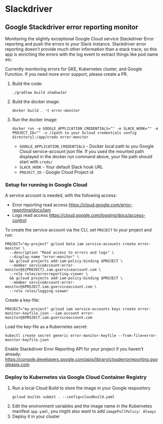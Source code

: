# Slackdriver
## Google Stackdriver error reporting monitor 

Monitoring the slightly exceptional Google Cloud service Stackdriver Error reporting and push the errors to your Slack instance. Stackdriver error reporting doesn't provide much other information than a stack trace, so this app is enriching the errors with the log event to extract things like pod name etc.   

Currently monitoring errors for GKE, Kubernetes cluster, and Google Function. If you need more error support, please create a PR.

1. Build the code:
    ```
    ./gradlew build shadowJar
    ``` 
2. Build the docker image:
    ```
    docker build . -t error-monitor
    ```
3. Run the docker image:
    ```
    docker run -e GOOGLE_APPLICATION_CREDENTIALS="" -e SLACK_HOOK="" -e PROJECT_ID="" -v /[path to your Gcloud credentials config directory]:/app/creds error-monitor
    ```   
    * `GOOGLE_APPLICATION_CREDENTIALS` - Docker local path to you Google Cloud service-account json file. If you used the mounted path displayed in the docker run command above, your file path should start with `creds/`
    * `SLACK_HOOK` - Your default Slack hook URL
    * `PROJECT_ID` - Google Cloud Project id

### Setup for running in Google Cloud
A service account is needed, with the following access:
* Error reporting read access https://cloud.google.com/error-reporting/docs/iam
* Logs read access https://cloud.google.com/logging/docs/access-control

To create the service account via the CLI, set `PROJECT` to your project and run:
```
PROJECT="my-project" gcloud beta iam service-accounts create error-monitor \
  --description "Read access to errors and logs" \
  --display-name "error-monitor" \
  && gcloud projects add-iam-policy-binding $PROJECT \
  --member serviceAccount:error-monitor@${PROJECT}.iam.gserviceaccount.com \
  --role roles/errorreporting.viewer \
  && gcloud projects add-iam-policy-binding $PROJECT \
  --member serviceAccount:error-monitor@$PROJECT.iam.gserviceaccount.com \
  --role roles/logging.viewer
```

Create a key-file:
```
PROJECT="my-project" gcloud iam service-accounts keys create error-monitor-keyfile.json --iam-account error-monitor@$PROJECT.iam.gserviceaccount.com
``` 

Load the key-file as a Kubernetes secret:
```
kubectl create secret generic error-monitor-keyfile --from-file=error-monitor-keyfile.json
```

Enable Stackdriver Error Reporting API for your project if you haven't already: https://console.developers.google.com/apis/library/clouderrorreporting.googleapis.com

    
### Deploy to Kubernetes via Google Cloud Container Registry
1. Run a local Cloud Build to store the image in your Google respository
    ```
    gcloud builds submit . --config=cloudbuild.yaml
    ```
2. Edit the environment variables and the image name in the Kubernetes manifest `app.yaml`, you might also want to add `imagePullPolicy: Always`
3. Deploy it in your cluster   
